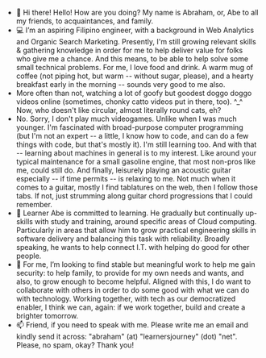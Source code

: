 - 👋  Hi there! Hello! How are you doing? My name is Abraham, or, Abe to all my friends, to acquaintances, and family.
- 💻  I’m an aspiring Filipino engineer, with a background in Web Analytics and Organic Search Marketing. Presently, I'm still growing relevant skills & gathering knowledge in order for me to help deliver value for folks who give me a chance. And this means, to be able to help solve some small technical problems. For me, I love food and drink. A warm mug of coffee (not piping hot, but warm -- without sugar, please), and a hearty breakfast early in the morning -- sounds very good to me also.
- More often than not, watching a lot of goofy but goodest doggo doggo videos online (sometimes, chonky catto videos put in there, too). ^_^ Now, who doesn't like circular, almost literally round cats, eh?
- No. Sorry, I don't play much videogames. Unlike when I was much younger. I'm fascinated with broad-purpose computer programming (but I'm not an expert -- a little, I know how to code, and can do a few things with code, but that's mostly it). I'm still learning too. And with that -- learning about machines in general is to my interest. Like around your typical maintenance for a small gasoline engine, that most non-pros like me, could still do. And finally, leisurely playing an acoustic guitar especially -- if time permits -- is relaxing to me. Not much when it comes to a guitar, mostly I find tablatures on the web, then I follow those tabs. If not, just strumming along guitar chord progressions that I could remember. 
- 🌱  Learner Abe is committed to learning. He gradually but continually up-skills with study and training, around specific areas of Cloud computing. Particularly in areas that allow him to grow practical engineering skills in software delivery and balancing this task with reliability. Broadly speaking, he wants to help connect I.T. with helping do good for other people.
- 💞️  For me, I’m looking to find stable but meaningful work to help me gain security: to help family, to provide for my own needs and wants, and also, to grow enough to become helpful. Aligned with this, I do want to collaborate with others in order to do some good with what we can do with technology. Working together, with tech as our democratized enabler, I think we can, again: if we work together, build and create a brighter tomorrow.
- 📫  Friend, if you need to speak with me. Please write me an email and kindly send it across: "abraham" (at) "learnersjourney" (dot) "net". Please, no spam, okay? Thank you!

<!---
abormate/abormate is a ✨ special ✨ repository because its `README.md` (this file) appears on your GitHub profile.
You can click the Preview link to take a look at your changes.
--->
